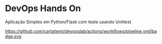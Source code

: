 # DevOps Hands On
Aplicação Simples em Python/Flask com teste usando Unittest

https://github.com/carlatiemi/devopslab/actions/workflows/pipeline.yml/badge.svg
